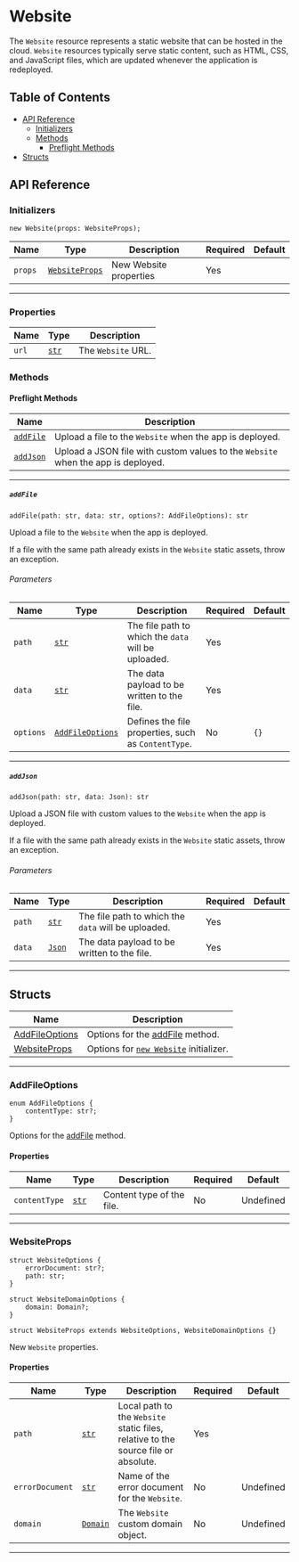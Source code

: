 # Website

The `Website` resource represents a static website that can be hosted in the cloud. `Website` resources typically serve static content, such as HTML, CSS, and JavaScript files, which are updated whenever the application is redeployed.

## Table of Contents

<!-- markdownlint-disable MD007 -->
- [API Reference](#api-reference)
    - [Initializers](#initializers)
    - [Methods](#methods)
        - [Preflight Methods](#preflight-methods)
- [Structs](#structs)
<!-- markdownlint-enable MD007 -->

## API Reference <a id="api-reference"></a>

### Initializers <a id="initializers"></a>

```wing
new Website(props: WebsiteProps);
```

| **Name** | **Type** | **Description** | **Required** | **Default** |
| --- | --- | --- | --- | --- |
| `props` | [`WebsiteProps`](#WebsiteProps-) | New Website properties | Yes |  |

---

### Properties <a id="Website.Properties"></a>

| **Name** | **Type** | **Description** |
| --- | --- | --- |
| `url` | [`str`](../spec.md#standard-types) | The `Website` URL. |

### Methods <a id="methods"></a>

#### Preflight Methods <a id="preflight-methods"></a>

| **Name** | **Description** |
| --- | --- |
| [`addFile`](#addFile-) | Upload a file to the `Website` when the app is deployed. |
| [`addJson`](#addJson-) | Upload a JSON file with custom values to the `Website` when the app is deployed. |

---

##### `addFile` <a id="addFile-"></a>

```wing
addFile(path: str, data: str, options?: AddFileOptions): str
```

Upload a file to the `Website` when the app is deployed.

If a file with the same path already exists in the `Website` static assets, throw an exception.

###### Parameters <a id="Website.addFile.parameters"></a>

| **Name** | **Type** | **Description** | **Required** | **Default** |
| -------- | -------- | --------------- | ------------ | ----------- |
| `path` | [`str`](../spec.md#standard-types) | The file path to which the `data` will be uploaded. | Yes | |
| `data` | [`str`](../spec.md#standard-types) | The data payload to be written to the file. | Yes | |
| `options` | [`AddFileOptions`](#AddFileOptions-) | Defines the file properties, such as `ContentType`. | No | `{}` |

---

##### `addJson` <a id="addJson-"></a>

```wing
addJson(path: str, data: Json): str
```

Upload a JSON file with custom values to the `Website` when the app is deployed.

If a file with the same path already exists in the `Website` static assets, throw an exception.

###### Parameters <a id="Website.addJson.parameters"></a>

| **Name** | **Type** | **Description** | **Required** | **Default** |
| -------- | -------- | --------------- | ------------ | ----------- |
| `path` | [`str`](../spec.md#standard-types) | The file path to which the `data` will be uploaded. | Yes | |
| `data` | [`Json`](../spec.md#standard-types) | The data payload to be written to the file. | Yes | |

---

## Structs <a id="structs"></a>

| **Name** | **Description** |
| -------- | --------------- |
| [AddFileOptions](#AddFileOptions-) | Options for the [addFile](#addFile-) method. |
| [WebsiteProps](#WebsiteProps-) | Options for [`new Website`](#initializers) initializer. |

---

### AddFileOptions <a id="AddFileOptions-"></a>

```wing
enum AddFileOptions {
    contentType: str?;
}
```

Options for the [addFile](#addFile-) method.

#### Properties <a id="AddFileOptions.Properties"></a>

| **Name** | **Type** | **Description** | **Required** | **Default** |
| --- | --- | --- | --- | --- |
| `contentType` | [`str`](../spec.md#standard-types) | Content type of the file. | No | Undefined |

---

### WebsiteProps <a id="WebsiteProps-"></a>

```wing
struct WebsiteOptions {
    errorDocument: str?;
    path: str;
}

struct WebsiteDomainOptions {
    domain: Domain?;
}

struct WebsiteProps extends WebsiteOptions, WebsiteDomainOptions {}
```

New `Website` properties.

#### Properties <a id="WebsiteProps.Properties"></a>

| **Name** | **Type** | **Description** | **Required** | **Default** |
| --- | --- | --- | --- | --- |
| `path` | [`str`](../spec.md#standard-types) | Local path to the `Website` static files, relative to the source file or absolute. | Yes | |
| `errorDocument` | [`str`](../spec.md#standard-types) | Name of the error document for the `Website`. | No | Undefined |
| `domain` | [`Domain`](./domain.md) | The `Website` custom domain object. | No | Undefined |

---
